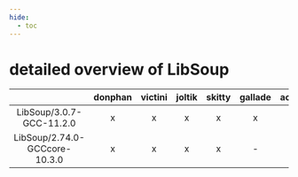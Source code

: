 ```yaml
---
hide:
  - toc
---
```


detailed overview of LibSoup
============================

| |donphan|victini|joltik|skitty|gallade|accelgor|swalot|doduo|
| :---: | :---: | :---: | :---: | :---: | :---: | :---: | :---: | :---: |
|LibSoup/3.0.7-GCC-11.2.0|x|x|x|x|x|x|x|x|
|LibSoup/2.74.0-GCCcore-10.3.0|x|x|x|x|-|x|x|x|
